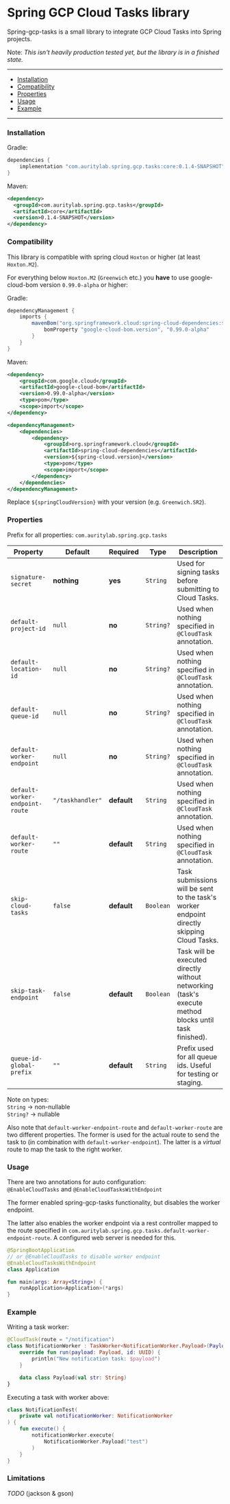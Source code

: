 # Spring GCP Cloud Tasks library

Spring-gcp-tasks is a small library to integrate GCP Cloud Tasks into Spring projects.

Note: *This isn't heavily production tested yet, but the library is in a finished state.*

---

* [Installation](https://github.com/AurityLab/spring-gcp-tasks#installation)
* [Compatibility](https://github.com/AurityLab/spring-gcp-tasks#compatibility)
* [Properties](https://github.com/AurityLab/spring-gcp-tasks#properties)
* [Usage](https://github.com/AurityLab/spring-gcp-tasks#usage)
* [Example](https://github.com/AurityLab/spring-gcp-tasks#example)

---

### Installation

Gradle:
```groovy
dependencies {
    implementation "com.auritylab.spring.gcp.tasks:core:0.1.4-SNAPSHOT"
}
```

Maven:
```xml
<dependency>
  <groupId>com.auritylab.spring.gcp.tasks</groupId>
  <artifactId>core</artifactId>
  <version>0.1.4-SNAPSHOT</version>
</dependency>
```

### Compatibility

This library is compatible with spring cloud `Hoxton` or higher (at least `Hoxton.M2`).

For everything below `Hoxton.M2` (`Greenwich` etc.) you **have** to use google-cloud-bom version `0.99.0-alpha` or higher:

Gradle:
```groovy
dependencyManagement {
    imports {
        mavenBom("org.springframework.cloud:spring-cloud-dependencies:${springCloudVersion}") {
            bomProperty "google-cloud-bom.version", "0.99.0-alpha"
        }
    }
}
```

Maven:
```xml
<dependency>
    <groupId>com.google.cloud</groupId>
    <artifactId>google-cloud-bom</artifactId>
    <version>0.99.0-alpha</version>
    <type>pom</type>
    <scope>import</scope>
</dependency>

<dependencyManagement>
    <dependencies>
        <dependency>
            <groupId>org.springframework.cloud</groupId>
            <artifactId>spring-cloud-dependencies</artifactId>
            <version>${spring-cloud.version}</version>
            <type>pom</type>
            <scope>import</scope>
        </dependency>
    </dependencies>
</dependencyManagement>
```

Replace `${springCloudVersion}` with your version (e.g. `Greenwich.SR2`).

### Properties

Prefix for all properties: `com.auritylab.spring.gcp.tasks`

Property | Default | Required | Type | Description
------------ | ------------- | ------------- | ------------- | -------------
`signature-secret` | **nothing** | **yes** | `String` | Used for signing tasks before submitting to Cloud Tasks.
`default-project-id` | `null` | **no** | `String?` | Used when nothing specified in `@CloudTask` annotation.
`default-location-id` | `null` | **no** | `String?` | Used when nothing specified in `@CloudTask` annotation.
`default-queue-id` | `null` | **no** | `String?` | Used when nothing specified in `@CloudTask` annotation.
`default-worker-endpoint` | `null` | **no** | `String?` | Used when nothing specified in `@CloudTask` annotation.
`default-worker-endpoint-route` | `"/taskhandler"` | **default** | `String` | Used when nothing specified in `@CloudTask` annotation.
`default-worker-route` | `""` | **default** | `String` | Used when nothing specified in `@CloudTask` annotation.
`skip-cloud-tasks` | `false` | **default** | `Boolean` | Task submissions will be sent to the task's worker endpoint directly skipping Cloud Tasks.
`skip-task-endpoint` | `false` | **default** | `Boolean` | Task will be executed directly without networking (task's execute method blocks until task finished).
`queue-id-global-prefix` | `""` | **default** | `String` | Prefix used for all queue ids. Useful for testing or staging.

Note on types:<br>`String` -> non-nullable<br>`String?` -> nullable

Also note that `default-worker-endpoint-route` and `default-worker-route` are two different properties.
The former is used for the actual route to send the task to (in combination with `default-worker-endpoint`).
The latter is a *virtual* route to map the task to the right worker.

### Usage

There are two annotations for auto configuration:<br>
`@EnableCloudTasks` and `@EnableCloudTasksWithEndpoint`

The former enabled spring-gcp-tasks functionality, but disables the worker endpoint.

The latter also enables the worker endpoint via a rest controller mapped to the route specified
in `com.auritylab.spring.gcp.tasks.default-worker-endpoint-route`. A configured web server is needed for this.

```kotlin
@SpringBootApplication
// or @EnableCloudTasks to disable worker endpoint
@EnableCloudTasksWithEndpoint
class Application

fun main(args: Array<String>) {
    runApplication<Application>(*args)
}
```

### Example

Writing a task worker:

```kotlin
@CloudTask(route = "/notification")
class NotificationWorker : TaskWorker<NotificationWorker.Payload>(Payload::class) {
    override fun run(payload: Payload, id: UUID) {
        println("New notification task: $payload")
    }

    data class Payload(val str: String)
}
```

Executing a task with worker above:

```kotlin
class NotificationTest(
    private val notificationWorker: NotificationWorker
) {
    fun execute() {
        notificationWorker.execute(
            NotificationWorker.Payload("test")
        )
    }
}
```

### Limitations

*TODO* (jackson & gson)
